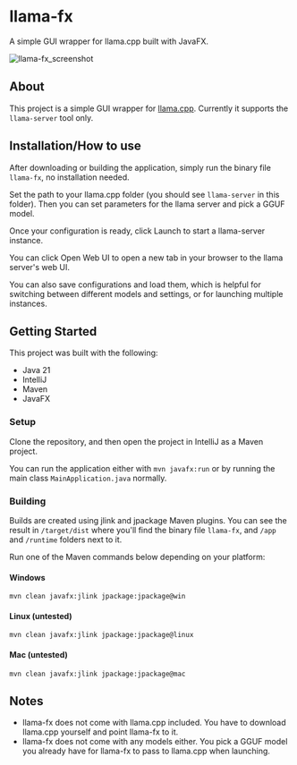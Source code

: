 # llama-fx
A simple GUI wrapper for llama.cpp built with JavaFX.

![llama-fx_screenshot](https://github.com/user-attachments/assets/1b0a8696-bfdc-4673-8fd1-d1ad8bfc934f)

## About
This project is a simple GUI wrapper for [llama.cpp](https://github.com/ggerganov/llama.cpp). Currently it supports the `llama-server` tool only.

## Installation/How to use
After downloading or building the application, simply run the binary file `llama-fx`, no installation needed.

Set the path to your llama.cpp folder (you should see `llama-server` in this folder). Then you can set parameters for the llama server and pick a GGUF model.

Once your configuration is ready, click Launch to start a llama-server instance.

You can click Open Web UI to open a new tab in your browser to the llama server's web UI.

You can also save configurations and load them, which is helpful for switching between different models and settings, or for launching multiple instances.

## Getting Started
This project was built with the following:
- Java 21
- IntelliJ
- Maven
- JavaFX

### Setup
Clone the repository, and then open the project in IntelliJ as a Maven project.

You can run the application either with `mvn javafx:run` or by running the main class `MainApplication.java` normally.

### Building
Builds are created using jlink and jpackage Maven plugins. You can see the result in `/target/dist` where you'll find the binary file `llama-fx`, and `/app` and `/runtime` folders next to it.

Run one of the Maven commands below depending on your platform:

#### Windows
```
mvn clean javafx:jlink jpackage:jpackage@win
```

#### Linux (untested)
```
mvn clean javafx:jlink jpackage:jpackage@linux
```

#### Mac (untested)
```
mvn clean javafx:jlink jpackage:jpackage@mac
```

## Notes
- llama-fx does not come with llama.cpp included. You have to download llama.cpp yourself and point llama-fx to it.
- llama-fx does not come with any models either. You pick a GGUF model you already have for llama-fx to pass to llama.cpp when launching.
